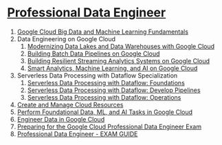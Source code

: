 #  [Professional Data Engineer](https://partner.cloudskillsboost.google/course_templates/244)

1. [Google Cloud Big Data and Machine Learning Fundamentals](https://partner.cloudskillsboost.google/course_templates/3)
2. Data Engineering on Google Cloud
    1. [Modernizing Data Lakes and Data Warehouses with Google Cloud](https://partner.cloudskillsboost.google/course_templates/54)
    2. [Building Batch Data Pipelines on Google Cloud](https://partner.cloudskillsboost.google/course_templates/53)
    3. [Building Resilient Streaming Analytics Systems on Google Cloud](https://partner.cloudskillsboost.google/course_templates/52)
    4. [Smart Analytics, Machine Learning, and AI on Google Cloud](https://partner.cloudskillsboost.google/course_templates/55)
3. Serverless Data Processing with Dataflow Specialization
    1. [Serverless Data Processing with Dataflow: Foundations](https://partner.cloudskillsboost.google/course_templates/218)
    2. [Serverless Data Processing with Dataflow: Develop Pipelines](https://partner.cloudskillsboost.google/course_templates/229)
    3. [Serverless Data Processing with Dataflow: Operations](https://partner.cloudskillsboost.google/course_templates/264)
4. [Create and Manage Cloud Resources](https://partner.cloudskillsboost.google/quests/120)
5. [Perform Foundational Data, ML, and AI Tasks in Google Cloud](https://partner.cloudskillsboost.google/quests/117)
6. [Engineer Data in Google Cloud](https://partner.cloudskillsboost.google/quests/132)
7. [Preparing for the Google Cloud Professional Data Engineer Exam](https://partner.cloudskillsboost.google/course_templates/72)
8. [Professional Data Engineer - EXAM GUIDE](https://cloud.google.com/certification/guides/data-engineer)